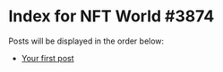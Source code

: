 # Index for NFT World #3874
Posts will be displayed in the order below:

- [Your first post](./001-first.md)

